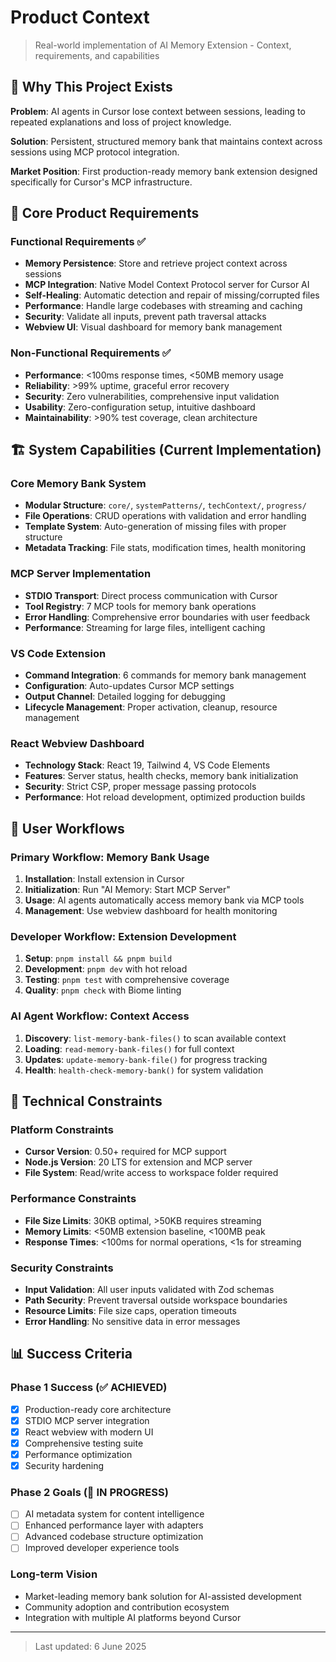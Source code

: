 # Product Context

> Real-world implementation of AI Memory Extension - Context, requirements, and capabilities

## 🎯 Why This Project Exists

**Problem**: AI agents in Cursor lose context between sessions, leading to repeated explanations and loss of project knowledge.

**Solution**: Persistent, structured memory bank that maintains context across sessions using MCP protocol integration.

**Market Position**: First production-ready memory bank extension designed specifically for Cursor's MCP infrastructure.

## 🎯 Core Product Requirements

### Functional Requirements ✅

- **Memory Persistence**: Store and retrieve project context across sessions
- **MCP Integration**: Native Model Context Protocol server for Cursor AI
- **Self-Healing**: Automatic detection and repair of missing/corrupted files
- **Performance**: Handle large codebases with streaming and caching
- **Security**: Validate all inputs, prevent path traversal attacks
- **Webview UI**: Visual dashboard for memory bank management

### Non-Functional Requirements ✅

- **Performance**: <100ms response times, <50MB memory usage
- **Reliability**: >99% uptime, graceful error recovery
- **Security**: Zero vulnerabilities, comprehensive input validation
- **Usability**: Zero-configuration setup, intuitive dashboard
- **Maintainability**: >90% test coverage, clean architecture

## 🏗 System Capabilities (Current Implementation)

### Core Memory Bank System

- **Modular Structure**: `core/`, `systemPatterns/`, `techContext/`, `progress/`
- **File Operations**: CRUD operations with validation and error handling
- **Template System**: Auto-generation of missing files with proper structure
- **Metadata Tracking**: File stats, modification times, health monitoring

### MCP Server Implementation

- **STDIO Transport**: Direct process communication with Cursor
- **Tool Registry**: 7 MCP tools for memory bank operations
- **Error Handling**: Comprehensive error boundaries with user feedback
- **Performance**: Streaming for large files, intelligent caching

### VS Code Extension

- **Command Integration**: 6 commands for memory bank management
- **Configuration**: Auto-updates Cursor MCP settings
- **Output Channel**: Detailed logging for debugging
- **Lifecycle Management**: Proper activation, cleanup, resource management

### React Webview Dashboard

- **Technology Stack**: React 19, Tailwind 4, VS Code Elements
- **Features**: Server status, health checks, memory bank initialization
- **Security**: Strict CSP, proper message passing protocols
- **Performance**: Hot reload development, optimized production builds

## 🎯 User Workflows

### Primary Workflow: Memory Bank Usage

1. **Installation**: Install extension in Cursor
2. **Initialization**: Run "AI Memory: Start MCP Server"
3. **Usage**: AI agents automatically access memory bank via MCP tools
4. **Management**: Use webview dashboard for health monitoring

### Developer Workflow: Extension Development

1. **Setup**: `pnpm install && pnpm build`
2. **Development**: `pnpm dev` with hot reload
3. **Testing**: `pnpm test` with comprehensive coverage
4. **Quality**: `pnpm check` with Biome linting

### AI Agent Workflow: Context Access

1. **Discovery**: `list-memory-bank-files()` to scan available context
2. **Loading**: `read-memory-bank-files()` for full context
3. **Updates**: `update-memory-bank-file()` for progress tracking
4. **Health**: `health-check-memory-bank()` for system validation

## 🔧 Technical Constraints

### Platform Constraints

- **Cursor Version**: 0.50+ required for MCP support
- **Node.js Version**: 20 LTS for extension and MCP server
- **File System**: Read/write access to workspace folder required

### Performance Constraints

- **File Size Limits**: 30KB optimal, >50KB requires streaming
- **Memory Limits**: <50MB extension baseline, <100MB peak
- **Response Times**: <100ms for normal operations, <1s for streaming

### Security Constraints

- **Input Validation**: All user inputs validated with Zod schemas
- **Path Security**: Prevent traversal outside workspace boundaries
- **Resource Limits**: File size caps, operation timeouts
- **Error Handling**: No sensitive data in error messages

## 📊 Success Criteria

### Phase 1 Success (✅ ACHIEVED)

- [x] Production-ready core architecture
- [x] STDIO MCP server integration
- [x] React webview with modern UI
- [x] Comprehensive testing suite
- [x] Performance optimization
- [x] Security hardening

### Phase 2 Goals (🔄 IN PROGRESS)

- [ ] AI metadata system for content intelligence
- [ ] Enhanced performance layer with adapters
- [ ] Advanced codebase structure optimization
- [ ] Improved developer experience tools

### Long-term Vision

- Market-leading memory bank solution for AI-assisted development
- Community adoption and contribution ecosystem
- Integration with multiple AI platforms beyond Cursor

---

> Last updated: 6 June 2025
